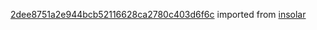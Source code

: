 [2dee8751a2e944bcb52116628ca2780c403d6f6c](https://github.com/insolar/insolar/commit/2dee8751a2e944bcb52116628ca2780c403d6f6c) imported from [insolar](https://github.com/insolar/insolar)
